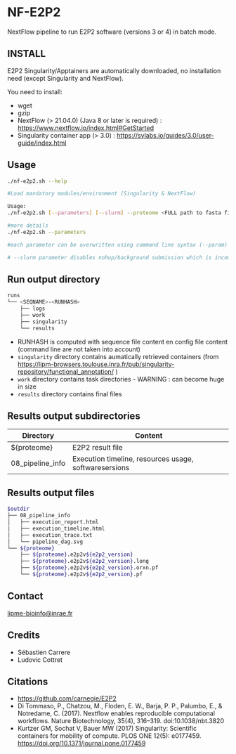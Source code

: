 # NF-E2P2

NextFlow pipeline to run E2P2 software (versions 3 or 4) in batch mode.

## INSTALL

E2P2 Singularity/Apptainers are automatically downloaded, no installation need (except Singularity and NextFlow).

You need to install:

- wget
- gzip
- NextFlow (> 21.04.0)  (Java 8 or later is required) : <https://www.nextflow.io/index.html#GetStarted>
- Singularity container app (> 3.0) : <https://sylabs.io/guides/3.0/user-guide/index.html>

## Usage

```bash
./nf-e2p2.sh --help

#Load mandatory modules/environment (Singularity & NextFlow)

Usage:
./nf-e2p2.sh [--parameters] [--slurm] --proteome <FULL path to fasta file> [ --e2p2_version <3 or 4> ]

#more details
./nf-e2p2.sh --parameters

#each parameter can be overwritten using command line syntax (--param) or adding it in config file

# --slurm parameter disables nohup/background submission which is incompatible with sbatch submission
```

## Run output directory

```bash
runs
└── <SEQNAME>-<RUNHASH>
    ├── logs
    ├── work
    ├── singularity
    └── results
```

- RUNHASH is computed with sequence file content en config file content (command line are not taken into account)
- `singularity` directory contains aumatically retrieved containers (from <https://lipm-browsers.toulouse.inra.fr/pub/singularity-repository/functional_annotation/> )
- `work` directory contains task directories - WARNING : can become huge in size
- `results` directory contains final files

## Results output subdirectories

| Directory        | Content                                                                                                                             |
|------------------|-------------------------------------------------------------------------------------------------------------------------------------|
| ${proteome}    | E2P2 result file                                                                           |
| 08_pipeline_info    | Execution timeline, resources usage, softwaresersions                                                                            |

## Results output files

```bash
$outdir
├── 08_pipeline_info
│   ├── execution_report.html
│   ├── execution_timeline.html
│   ├── execution_trace.txt
│   └── pipeline_dag.svg
└── ${proteome}
    ├── ${proteome}.e2p2v${e2p2_version}
    ├── ${proteome}.e2p2v${e2p2_version}.long
    ├── ${proteome}.e2p2v${e2p2_version}.orxn.pf
    └── ${proteome}.e2p2v${e2p2_version}.pf


```


## Contact

lipme-bioinfo@inrae.fr

## Credits

- Sébastien Carrere
- Ludovic Cottret

## Citations

- https://github.com/carnegie/E2P2
- Di Tommaso, P., Chatzou, M., Floden, E. W., Barja, P. P., Palumbo, E., & Notredame, C. (2017). Nextflow enables reproducible computational workflows. Nature Biotechnology, 35(4), 316–319. doi:10.1038/nbt.3820
- Kurtzer GM, Sochat V, Bauer MW (2017) Singularity: Scientific containers for mobility of compute. PLOS ONE 12(5): e0177459. https://doi.org/10.1371/journal.pone.0177459


